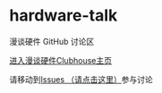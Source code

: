 # hardware-talk
漫谈硬件 GitHub 讨论区

[进入漫谈硬件Clubhouse主页](https://www.clubhouse.com/club/hardware-漫谈硬件)

请移动到[Issues （请点击这里）](https://github.com/hardware-talk/hardware-talk/issues)参与讨论
